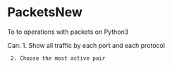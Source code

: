 # PacketsNew

To to operations with packets on Python3

Can: 1. Show all traffic by each port and each protocol

     2. Choose the most active pair
